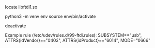 locate libftdi1.so


python3 -m venv env
source env/bin/activate

deactivate

Example rule (/etc/udev/rules.d/99-ftdi.rules):
SUBSYSTEM=="usb", ATTRS{idVendor}=="0403", ATTRS{idProduct}=="6014", MODE="0666"

